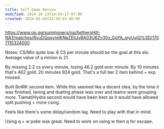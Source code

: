 ```yaml
---
title: Self Game Review
modified: 2024-10-13T14:54:17-07:00
created: 2024-02-04T22:58:03-08:00
---
```



https://www.op.gg/summoners/na/AethersHill-NA1/matches/RvuDQoxvmIKNeZEllJvRA03U6Zv30v_GoYA_giyUviQ%3D/1707115324000

Notes:
CS/Min quite low. 
8 CS per minute should be the goal at this elo. 
Average value of a minion is 21.

By missing 2.2 cs every minute, losing 46.2 gold ever minute. By 10 minutes that's 462 gold. 20 minutes 924 gold.
That's a full tier 2 item behind + exp missed.

Built BotRK second item.
While this seemed like a decent idea, by the time it was finished, laning and dueling phase was over and teams were grouping more. 
Tiamat/Hydra second would have been best as it would have allowed split pushing + more csing.

Feels like there's some delay/random lag. Need to play with that in mind.

Using q + w poke was great. 
Need to work on using w then q for escape.